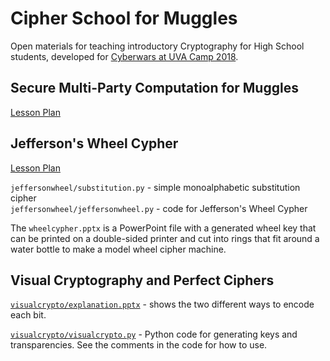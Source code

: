 # Cipher School for Muggles

Open materials for teaching introductory Cryptography for High School
students, developed for [Cyberwars at UVA Camp
2018](https://www.ahmed.ai/cyberwars2018).

## Secure Multi-Party Computation for Muggles

[Lesson Plan](https://docs.google.com/document/d/17ow-6ibjYDAoMUI2DhpubbPZkm4ydROpkzoTYBbZlwE/edit?usp=sharing)

## Jefferson's Wheel Cypher

[Lesson Plan](https://docs.google.com/document/d/1EuMlcTyZvq-OoRJaxfFo0rqyIUjaha6NPpyYeK4XD3g/edit?usp=sharing)

`jeffersonwheel/substitution.py` - simple monoalphabetic substitution cipher  
`jeffersonwheel/jeffersonwheel.py` - code for Jefferson's Wheel Cypher

The `wheelcypher.pptx` is a PowerPoint file with a generated wheel key
that can be printed on a double-sided printer and cut into rings that
fit around a water bottle to make a model wheel cipher machine.

## Visual Cryptography and Perfect Ciphers

[`visualcrypto/explanation.pptx`](https://github.com/evansuva/cipherschool/blob/master/visualcrypto/explanation.pptx) - shows the two different ways to encode each bit.  

[`visualcrypto/visualcrypto.py`](https://github.com/evansuva/cipherschool/blob/master/visualcrypto/visualcrypto.py) - Python code for generating keys and transparencies. See the comments in the code for how to use.
